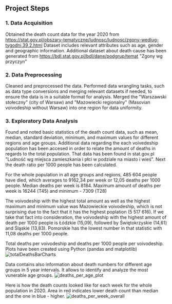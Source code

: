﻿## Project Steps

### 1. Data Acquisition
 Obtained the death count data for the year 2020 from https://stat.gov.pl/obszary-tematyczne/ludnosc/ludnosc/zgony-wedlug-tygodni,39,2.html
 Dataset includes relevant attributes such as age, gender and geographic information.
 Additional dataset about death cause has been generated from https://bdl.stat.gov.pl/bdl/dane/podgrup/temat "Zgony wg przyczyn"


### 2. Data Preprocessing
 Cleaned and preprocessed the data. Performed data wrangling tasks, such as data type conversions and merging relevant datasets if needed, to ensure the data is in a suitable format for analysis.
 Merged the "Warszawski stołeczny" (city of Warsaw) and "Mazowiecki regionalny" (Masovian voivodeship without Warsaw) into one region for data uniformity.
 
### 3. Exploratory Data Analysis
 Found and noted basic statistics of the death count data, such as mean, median, standard deviation, minimum, and maximum values for different regions and age groups.
 Additional data regarding the each voivedeship population has been accesed in order to relate the amount of deaths in regards to the total population.
 That data has been found in stat.gov.pl "Ludność wg miejsca zamieszkania i płci w podziale na miasto i wieś". Next the death ratio per 1000 people has been calculated.

 For the whole population in all age groups and regions, 485 604 people have died, which averages to 9162,34 per week or 12,05 deaths per 1000 people.
 Median deaths per week is 8184. Maximum amount of deaths per week is 16244 (T45) and minimum - 7309 (T28)

 The voivodeship with the highest total amount as well as the highest maximum and minimum value was Mazowieckie voivodeship, which is not surprising due to the fact
 that it has the highest poplation (5 517 616). If we take that fact into consideration, the voivodeship with the highest amount of death per 1000 people is Łódzkie (15,09), 
 followed by Świętokrzyskie (14,61) and Śląskie (13,83). Pomorskie has the lowest number in that statistic with 11,08 deaths per 1000 people.


Total deaths per voivodeship and deaths per 1000 people per voivodeship. Plots have been created using Python (pandas and matplotlib)
![totalDeathsBarCharts](https://github.com/Gadomskyy/poland-2020-deaths-analysis/assets/118121980/b8277cb9-e83b-4997-9109-fd17f02c43e6)



Data contains also information about death numbers for different age groups in 5 year intervals. It allows to identify and analyze the most vunerable age groups.
![deaths_per_age_plot](https://github.com/Gadomskyy/poland-2020-deaths-analysis/assets/118121980/a98cb7a8-6d55-4031-85da-625fc381738f)

Here is how the death counts looked like for each week for the whole population in 2020. Area in red indicates lower death count than median and the one in blue - higher.
![deaths_per_week_overall](https://github.com/Gadomskyy/poland-2020-deaths-analysis/assets/118121980/557392be-36ff-4c46-b9b2-6c04df09be23)



